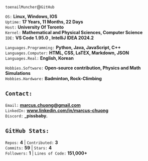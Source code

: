 `toenailMuncher`@`GitHub`

`OS:` **Linux, Windows, IOS**  
`Uptime:` **17 Years, 11 Months, 22 Days**  
`Host:` **University Of Toronto**  
`Kernel:` **Mathematical and Physical Sciences, Computer Science**  
`IDE:` **VS Code 1.95.0 , IntelliJ IDEA 2024.2**

`Languages.Programming:` **Python, Java, JavaScript, C++**  
`Languages.Computer:` **HTML, CSS, LaTEX, Markdown, JSON**
`Languages.Real:` **English, Korean**

`Hobbies.Software:` **Open-source contribution, Physics and Math Simulations**  
`Hobbies.Hardware:` **Badminton, Rock-Climbing**

`Contact:`  
----------------
`Email:` **marcus.chuong@gmail.com**  
`LinkedIn:` **www.linkedin.com/in/marcus-chuong**  
`Discord:` **_pissbaby.**

`GitHub Stats:`  
----------------
`Repos:` **4**  | `Contributed:` **3**  
`Commits:` **59** | `Stars:` **4**  
`Followers:` **1** | `Lines of Code:` **151,000+**

